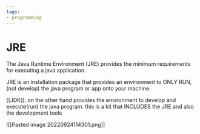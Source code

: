 ```yaml
---
tags:
- programming
---
```

# JRE

The Java Runtime Environment (JRE) provides the minimum requirements for executing a java application.

JRE is an installation package that provides an environment to ONLY RUN, (not develop) the java program or app onto your machine. 

[[JDK]], on the other hand provides the environment to develop and execute(run) the java program. this is a kit that INCLUDES the JRE and also the development tools

![[Pasted image 20220924114301.png]]
